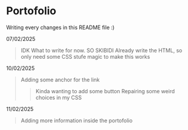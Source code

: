 # Portofolio
Writing every changes in this README file :)

07/02/2025
>IDK What to write for now. SO SKIBIDI
>Already write the HTML, so only need some CSS stufe magic to make this works

10/02/2025
>Adding some anchor for the link
>> Kinda wanting to add some button
>Repairing some weird choices in my CSS

11/02/2025
>Adding more information inside the portofolio